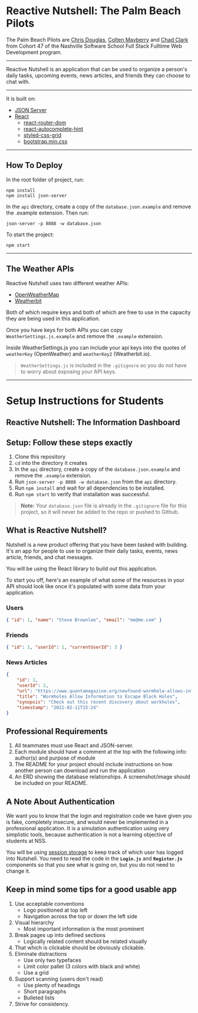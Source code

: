 # Reactive Nutshell: The Palm Beach Pilots

The Palm Beach Pilots are [Chris Douglas](https://github.com/cdouglass516), [Colten Mayberry](https://github.com/coltmay) and [Chad Clark](https://github.com/Chadwell-Clark) from Cohort 47 of the Nashville Software School Full Stack Fulltime Web Development program.
***
Reactive Nutshell is an application that can be used to organize a person's daily tasks, upcoming events, news articles, and friends they can choose to chat with.  
***
It is built on:
* [JSON Server](https://www.npmjs.com/package/json-server)
* [React](https://reactjs.org/)
	* [react-router-dom](https://www.npmjs.com/package/react-router-dom)
	* [react-autocomplete-hint](https://www.npmjs.com/package/react-autocomplete-hint)
	* [styled-css-grid](https://www.npmjs.com/package/styled-css-grid)
	* [bootstrap.min.css](https://getbootstrap.com/)
***
## How To Deploy
In the root folder of project, run:
```shell
npm install
npm install json-server
```

In the `api` directory, create a copy of the `database.json.example` and remove the .example extension.
Then run:
```shell
json-server -p 8088 -w database.json
```
To start the project:
```shell
npm start
```
***
## The Weather APIs
Reactive Nutshell uses two different weather APIs:
* [OpenWeatherMap](https://openweathermap.org/)
* [Weatherbit](https://www.weatherbit.io/)

Both of which require keys and both of which are free to use in the capacity they are being used in this application.

Once you have keys for both APIs you can copy `WeatherSettings.js.example` and remove the `.example` extension.

Inside WeatherSettings.js you can include your api keys into the quotes of `weatherKey` (OpenWeather) and `weatherKey2` (Weatherbit.io).

>`WeatherSettings.js` is included in the `.gitignore` so you do not have to worry about exposing your API keys.
***

# Setup Instructions for Students

## Reactive Nutshell: The Information Dashboard

## Setup: Follow these steps exactly

1. Clone this repository
1. `cd` into the directory it creates
1. In the `api` directory, create a copy of the `database.json.example` and remove the `.example` extension.
1. Run `json-server -p 8088 -w database.json` from the `api` directory.
1. Run `npm install` and wait for all dependencies to be installed.
1. Run `npm start` to verify that installation was successful.

> **Note:** Your `database.json` file is already in the `.gitignore` file for this project, so it will never be added to the repo or pushed to Github.

## What is Reactive Nutshell?

Nutshell is a new product offering that you have been tasked with building. It's an app for people to use to organize their daily tasks, events, news article, friends, and chat messages.

You will be using the React library to build out this application.

To start you off, here's an example of what some of the resources in your API should look like once it's populated with some data from your application.

### Users

```json
{ "id": 1, "name": "Steve Brownlee", "email": "me@me.com" }
```

### Friends

```json
{ "id": 1, "userId": 1, "currentUserId": 3 }
```

### News Articles

```json
{
    "id": 1,
    "userId": 2,
    "url": "https://www.quantamagazine.org/newfound-wormhole-allows-information-to-escape-black-holes-20171023/",
    "title": "Wormholes Allow Information to Escape Black Holes",
    "synopsis": "Check out this recent discovery about workholes",
    "timestamp": "2021-02-11T15:24"
}
```

## Professional Requirements

1. All teammates must use React and JSON-server. 
1. Each module should have a comment at the top with the following info: author(s) and purpose of module
1. The README for your project should include instructions on how another person can download and run the application
1. An ERD showing the database relationships. A screenshot/image should be included on your README.

## A Note About Authentication

We want you to know that the login and registration code we have given you is fake, completely insecure, and would never be implemented in a professional application. It is a simulation authentication using very simplistic tools, because authentication is not a learning objective of students at NSS.

You will be using [session storage](https://javascript.info/localstorage#sessionstorage) to keep track of which user has logged into Nutshell. You need to read the code in the **`Login.js`** and **`Register.js`** components so that you see what is going on, but you do not need to change it.

## Keep in mind some tips for a good usable app
1. Use acceptable conventions
   * Logo positioned at top left
   * Navigation across the top or down the left side
2. Visual hierarchy
   * Most important information is the most prominent
3. Break pages up into defined sections
   * Logically related content should be related visually
4. That which is clickable should be obviously clickable.
5. Eliminate distractions
   * Use only two typefaces
   * Limit color pallet (3 colors with black and white)
   * Use a grid
6. Support scanning (users don't read)
   * Use plenty of headings
   * Short paragraphs
   * Bulleted lists
7. Strive for consistency.

